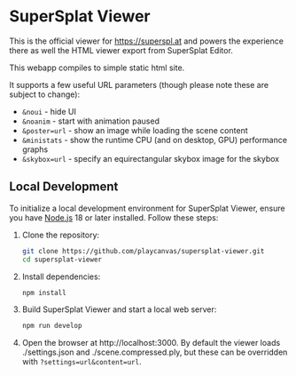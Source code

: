 # SuperSplat Viewer

This is the official viewer for https://superspl.at and powers the experience there as well the HTML viewer export from SuperSplat Editor.

This webapp compiles to simple static html site.

It supports a few useful URL parameters (though please note these are subject to change):
- `&noui` - hide UI
- `&noanim` - start with animation paused
- `&poster=url` - show an image while loading the scene content
- `&ministats` - show the runtime CPU (and on desktop, GPU) performance graphs
- `&skybox=url` - specify an equirectangular skybox image for the skybox

## Local Development

To initialize a local development environment for SuperSplat Viewer, ensure you have [Node.js](https://nodejs.org/) 18 or later installed. Follow these steps:

1. Clone the repository:

   ```sh
   git clone https://github.com/playcanvas/supersplat-viewer.git
   cd supersplat-viewer
   ```

2. Install dependencies:

   ```sh
   npm install
   ```

3. Build SuperSplat Viewer and start a local web server:

   ```sh
   npm run develop
   ```

4. Open the browser at http://localhost:3000. By default the viewer loads ./settings.json and ./scene.compressed.ply, but these can be overridden with `?settings=url&content=url`.
